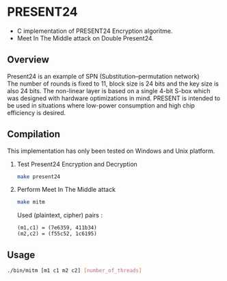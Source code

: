 # PRESENT24
- C implementation of PRESENT24 Encryption 
algoritme.
- Meet In The Middle attack on Double Present24.

## Overview
Present24 is an example of SPN (Substitution–permutation network)\
The number of rounds is fixed to 11, block size is 24 bits and the key size is also 24 bits. The non-linear layer is based on a single 4-bit S-box which was designed with hardware optimizations in mind. PRESENT is intended to be used in situations where low-power consumption and high chip efficiency is desired. 

## Compilation 
This implementation has only been tested on Windows and Unix platform.
1. Test Present24 Encryption and Decryption
    ```bash
    make present24
    ```
2. Perform Meet In The Middle attack 
    ```bash
    make mitm
    ```
    Used (plaintext, cipher) pairs :
    ```text
    (m1,c1) = (7e6359, 411b34) 
    (m2,c2) = (f55c52, 1c6195)
    ```

## Usage 
```bash
./bin/mitm [m1 c1 m2 c2] [number_of_threads]
```
